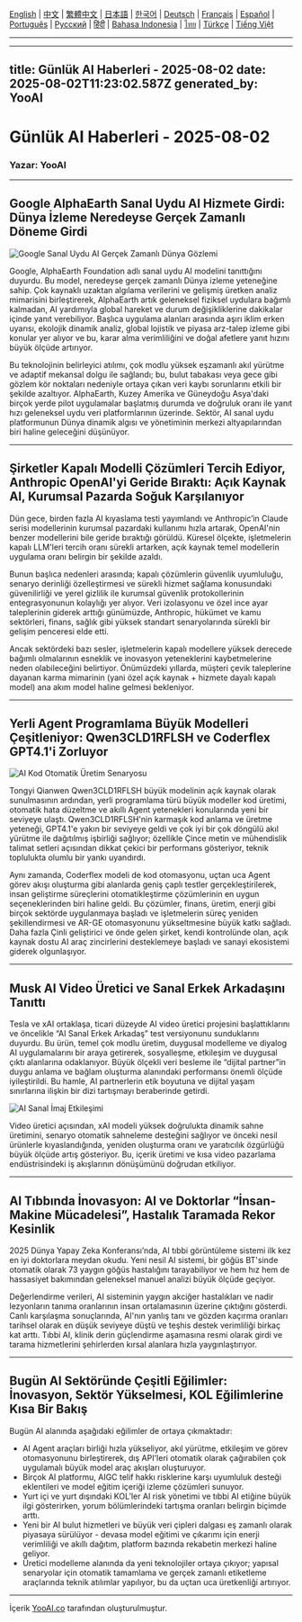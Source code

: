[English](./en.md) | [中文](./zh.md) | [繁體中文](./zh-TW.md) | [日本語](./ja.md) | [한국어](./ko.md) | [Deutsch](./de.md) | [Français](./fr.md) | [Español](./es.md) | [Português](./pt.md) | [Русский](./ru.md) | [हिंदी](./hi.md) | [Bahasa Indonesia](./id.md) | [ไทย](./th.md) | [Türkçe](./tr.md) | [Tiếng Việt](./vi.md)

---

---
title: Günlük AI Haberleri - 2025-08-02
date: 2025-08-02T11:23:02.587Z
generated_by: YooAI
---

# Günlük AI Haberleri - 2025-08-02

### Yazar: YooAI

---

## Google AlphaEarth Sanal Uydu AI Hizmete Girdi: Dünya İzleme Neredeyse Gerçek Zamanlı Döneme Girdi

![Google Sanal Uydu AI Gerçek Zamanlı Dünya Gözlemi](https://images.unsplash.com/photo-1464983953574-0892a716854b?auto=format&fit=crop&w=800&q=80)

Google, AlphaEarth Foundation adlı sanal uydu AI modelini tanıttığını duyurdu. Bu model, neredeyse gerçek zamanlı Dünya izleme yeteneğine sahip. Çok kaynaklı uzaktan algılama verilerini ve gelişmiş üretken analiz mimarisini birleştirerek, AlphaEarth artık geleneksel fiziksel uydulara bağımlı kalmadan, AI yardımıyla global hareket ve durum değişikliklerine dakikalar içinde yanıt verebiliyor. Başlıca uygulama alanları arasında aşırı iklim erken uyarısı, ekolojik dinamik analiz, global lojistik ve piyasa arz-talep izleme gibi konular yer alıyor ve bu, karar alma verimliliğini ve doğal afetlere yanıt hızını büyük ölçüde artırıyor.

Bu teknolojinin belirleyici atılımı, çok modlu yüksek eşzamanlı akıl yürütme ve adaptif mekansal dolgu ile sağlandı; bu, bulut tabakası veya gece gibi gözlem kör noktaları nedeniyle ortaya çıkan veri kaybı sorunlarını etkili bir şekilde azaltıyor. AlphaEarth, Kuzey Amerika ve Güneydoğu Asya'daki birçok yerde pilot uygulamalar başlatmış durumda ve doğruluk oranı ile yanıt hızı geleneksel uydu veri platformlarının üzerinde. Sektör, AI sanal uydu platformunun Dünya dinamik algısı ve yönetiminin merkezi altyapılarından biri haline geleceğini düşünüyor.

---

## Şirketler Kapalı Modelli Çözümleri Tercih Ediyor, Anthropic OpenAI'yi Geride Bıraktı: Açık Kaynak AI, Kurumsal Pazarda Soğuk Karşılanıyor

Dün gece, birden fazla AI kıyaslama testi yayımlandı ve Anthropic’in Claude serisi modellerinin kurumsal pazardaki kullanımı hızla artarak, OpenAI'nin benzer modellerini bile geride bıraktığı görüldü. Küresel ölçekte, işletmelerin kapalı LLM'leri tercih oranı sürekli artarken, açık kaynak temel modellerin uygulama oranı belirgin bir şekilde azaldı.

Bunun başlıca nedenleri arasında; kapalı çözümlerin güvenlik uyumluluğu, senaryo derinliği özelleştirmesi ve sürekli hizmet sağlama konusundaki güvenilirliği ve yerel gizlilik ile kurumsal güvenlik protokollerinin entegrasyonunun kolaylığı yer alıyor. Veri izolasyonu ve özel ince ayar taleplerinin giderek arttığı günümüzde, Anthropic, hükümet ve kamu sektörleri, finans, sağlık gibi yüksek standart senaryolarında sürekli bir gelişim penceresi elde etti.

Ancak sektördeki bazı sesler, işletmelerin kapalı modellere yüksek derecede bağımlı olmalarının esneklik ve inovasyon yeteneklerini kaybetmelerine neden olabileceğini belirtiyor. Önümüzdeki yıllarda, müşteri çevik taleplerine dayanan karma mimarinin (yani özel açık kaynak + hizmete dayalı kapalı model) ana akım model haline gelmesi bekleniyor.

---

## Yerli Agent Programlama Büyük Modelleri Çeşitleniyor: Qwen3CLD1RFLSH ve Coderflex GPT4.1'i Zorluyor

![AI Kod Otomatik Üretim Senaryosu](https://images.unsplash.com/photo-1519389950473-47ba0277781c?auto=format&fit=crop&w=800&q=80)

Tongyi Qianwen Qwen3CLD1RFLSH büyük modelinin açık kaynak olarak sunulmasının ardından, yerli programlama türü büyük modeller kod üretimi, otomatik hata düzeltme ve akıllı Agent yetenekleri konularında yeni bir seviyeye ulaştı. Qwen3CLD1RFLSH'nin karmaşık kod anlama ve üretme yeteneği, GPT4.1'e yakın bir seviyeye geldi ve çok iyi bir çok döngülü akıl yürütme ile dağıtılmış işbirliği sağlıyor; özellikle Çince metin ve mühendislik talimat setleri açısından dikkat çekici bir performans gösteriyor, teknik toplulukta olumlu bir yankı uyandırdı.

Aynı zamanda, Coderflex modeli de kod otomasyonu, uçtan uca Agent görev akışı oluşturma gibi alanlarda geniş çaplı testler gerçekleştirilerek, insan geliştirme süreçlerini otomatikleştirme çözümlerinin en uygun seçeneklerinden biri haline geldi. Bu çözümler, finans, üretim, enerji gibi birçok sektörde uygulanmaya başladı ve işletmelerin süreç yeniden şekillendirmesi ve AR-GE otomasyonunu yükseltmesine büyük katkı sağladı. Daha fazla Çinli geliştirici ve önde gelen şirket, kendi kontrolünde olan, açık kaynak dostu AI araç zincirlerini desteklemeye başladı ve sanayi ekosistemi giderek olgunlaşıyor.

---

## Musk AI Video Üretici ve Sanal Erkek Arkadaşını Tanıttı

Tesla ve xAI ortaklaşa, ticari düzeyde AI video üretici projesini başlattıklarını ve öncelikle “AI Sanal Erkek Arkadaş” test versiyonunu sunduklarını duyurdu. Bu ürün, temel çok modlu üretim, duygusal modelleme ve diyalog AI uygulamalarını bir araya getirerek, sosyalleşme, etkileşim ve duygusal çıktı alanlarına odaklanıyor. Büyük ölçekli veri besleme ile “dijital partner”in duygu anlama ve bağlam oluşturma alanındaki performansı önemli ölçüde iyileştirildi. Bu hamle, AI partnerlerin etik boyutuna ve dijital yaşam sınırlarına ilişkin bir dizi tartışmayı beraberinde getirdi.

![AI Sanal İmaj Etkileşimi](https://images.unsplash.com/photo-1506744038136-46273834b3fb?auto=format&fit=crop&w=800&q=80)

Video üretici açısından, xAI modeli yüksek doğrulukta dinamik sahne üretimini, senaryo otomatik sahneleme desteğini sağlıyor ve önceki nesil ürünlerle kıyaslandığında, yeniden oluşturma oranı ve yaratıcılık özgürlüğü büyük ölçüde artış gösteriyor. Bu, içerik üretimi ve kısa video pazarlama endüstrisindeki iş akışlarının dönüşümünü doğrudan etkiliyor.

---

## AI Tıbbında İnovasyon: AI ve Doktorlar “İnsan-Makine Mücadelesi”, Hastalık Taramada Rekor Kesinlik

2025 Dünya Yapay Zeka Konferansı’nda, AI tıbbi görüntüleme sistemi ilk kez en iyi doktorlara meydan okudu. Yeni nesil AI sistemi, bir göğüs BT'sinde otomatik olarak 73 yaygın göğüs hastalığını tarayabiliyor ve hem hız hem de hassasiyet bakımından geleneksel manuel analizi büyük ölçüde geçiyor.

Değerlendirme verileri, AI sisteminin yaygın akciğer hastalıkları ve nadir lezyonların tanıma oranlarının insan ortalamasının üzerine çıktığını gösterdi. Canlı karşılaşma sonuçlarında, AI'nın yanlış tanı ve gözden kaçırma oranları tarihsel olarak en düşük seviyeye düştü ve teşhis destek verimliliği birkaç kat arttı. Tıbbi AI, klinik derin güçlendirme aşamasına resmi olarak girdi ve tarama hizmetlerini şehirlerden kırsal alanlara hızla yaygınlaştırıyor.

---

## Bugün AI Sektöründe Çeşitli Eğilimler: İnovasyon, Sektör Yükselmesi, KOL Eğilimlerine Kısa Bir Bakış

Bugün AI alanında aşağıdaki eğilimler de ortaya çıkmaktadır:

- AI Agent araçları birliği hızla yükseliyor, akıl yürütme, etkileşim ve görev otomasyonunu birleştirerek, dış API'leri otomatik olarak çağırabilen çok uygulamalı büyük model araç akışları oluşturuyor.
- Birçok AI platformu, AIGC telif hakkı risklerine karşı uyumluluk desteği eklentileri ve model eğitim içeriği izleme çözümleri sunuyor.
- Yurt içi ve yurt dışındaki KOL’ler AI risk yönetimi ve tıbbi AI etiğine büyük ilgi gösterirken, yorum bölümlerindeki tartışma oranları belirgin biçimde arttı.
- Yeni bir AI bulut hizmetleri ve büyük veri çipleri dalgası eş zamanlı olarak piyasaya sürülüyor - devasa model eğitimi ve çıkarımı için enerji verimliliği ve akıllı dağıtım, platform bazında rekabetin merkezi haline geliyor.
- Üretici modelleme alanında da yeni teknolojiler ortaya çıkıyor; yapısal senaryolar için otomatik tamamlama ve gerçek zamanlı etiketleme araçlarında teknik atılımlar yapılıyor, bu da uçtan uca üretkenliği artırıyor.

---

İçerik [YooAI.co](https://yooai.co/) tarafından oluşturulmuştur.